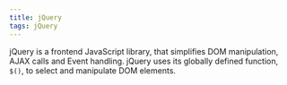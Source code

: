 ```yaml
---
title: jQuery
tags: jQuery
---
```


jQuery is a frontend JavaScript library, that simplifies DOM manipulation, AJAX calls and Event handling.
jQuery uses its globally defined function, `$()`, to select and manipulate DOM elements.
